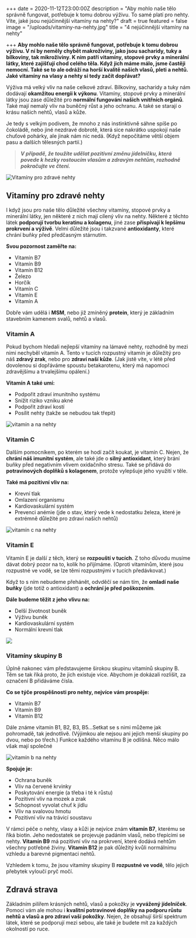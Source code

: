 +++
date = 2020-11-12T23:00:00Z
description = "Aby mohlo naše tělo správně fungovat, potřebuje k tomu dobrou výživu. To samé platí pro nehty. Víte, jaké jsou nejúčinnější vitamíny na nehty?"
draft = true
featured = false
image = "/uploads/vitaminy-na-nehty.jpg"
title = "4 nejúčinnější vitamíny na nehty"

+++
**Aby mohlo naše tělo správně fungovat, potřebuje k tomu dobrou výživu. V ní by neměly chybět makroživiny, jako jsou sacharidy, tuky a bílkoviny, tak mikroživiny. K nim patří vitamíny, stopové prvky a minerální látky, které zajišťují chod celého těla. Když jich máme málo, jsme častěji nemocní. Také se to ale odráží na horší kvalitě našich vlasů, pleti a nehtů. Jaké vitamíny na vlasy a nehty si tedy začít dopřávat?**

Výživa má velký vliv na naše celkové zdraví. Bílkoviny, sacharidy a tuky nám dodávají **okamžitou energii k výkonu**. Vitamíny, stopové prvky a minerální látky jsou zase důležité pro **normální fungování našich vnitřních orgánů**. Také mají nemalý vliv na buněčný růst a jeho ochranu. A také se starají o krásu našich nehtů, vlasů a kůže.

Je tedy s velkým podivem, že mnoho z nás instinktivně sáhne spíše po čokoládě, nebo jiné nezdravé dobrotě, která sice nakrátko uspokojí naše chuťové pohárky, ale jinak nám nic nedá. (Když nepočítáme větší objem pasu a dalších tělesných partií.)

> **_V případě, že toužíte udělat pozitivní změnu jídelníčku, která povede k hezky rostoucím vlasům a zdravým nehtům, rozhodně pokračujte ve čtení._**

![Vitamíny pro zdravé nehty](/uploads/zdrave-nehty-cviceni.jpg)

## Vitamíny pro zdravé nehty

I když jsou pro naše tělo důležité všechny vitamíny, stopové prvky a minerální látky, jen některé z nich mají cílený vliv na nehty. Některé z těchto látek **podporují tvorbu keratinu a kolagenu**, jiné zase **přispívají k lepšímu prokrvení a výživě**. Velmi důležité jsou i takzvané **antioxidanty**, které chrání buňky před předčasným stárnutím.

**Svou pozornost zaměřte na:**

* Vitamín B7
* Vitamín B9
* Vitamín B12
* Železo
* Horčík
* Vitamín C
* Vitamín E
* Vitamín A

Dobře vám udělá i **MSM**, nebo již zmíněný **protein**, který je základním stavebním kamenem svalů, nehtů a vlasů.

### Vitamín A

Pokud bychom hledali nejlepší vitamíny na lámavé nehty, rozhodně by mezi nimi nechyběl vitamín A. Tento v tucích rozpustný vitamín je důležitý pro náš **zdravý zrak**, nebo pro **zdraví naší kůže**. (Jak jistě víte, v létě před dovolenou si dopřáváme spoustu betakarotenu, který má napomoci zdravějšímu a trvalejšímu opálení.)

**Vitamín A také umí:**

* Podpořit zdraví imunitního systému
* Snížit riziko vzniku akné
* Podpořit zdraví kostí
* Posílit nehty (takže se nebudou tak třepit)

![vitamín a na nehty](/uploads/vitamin-a-na-nehty.jpg)

### Vitamín C

Dalším pomocníkem, po kterém se hodí začít koukat, je vitamín C. Nejen, že **chrání náš imunitní systém**, ale také jde o **silný antioxidant**, který brání buňky před negativním vlivem oxidačního stresu. Také se přidává do **potravinových doplňků s kolagenem**, protože vylepšuje jeho využití v těle.

**Také má pozitivní vliv na:**

* Krevní tlak
* Omlazení organismu
* Kardiovaskulární systém
* Prevenci anémie (jde o stav, který vede k nedostatku železa, které je extrémně důležité pro zdraví našich nehtů)

![vitamín c na nehty](/uploads/vitamin-c-na-nehty.jpg)

### Vitamín E

Vitamín E je další z těch, který se **rozpouští v tucích**. Z toho důvodu musíme dávat dobrý pozor na to, kolik ho přijímáme. (Oproti vitamínům, které jsou rozpustné ve vodě, se lze těmi rozpustnými v tucích předávkovat.)

Když to s ním nebudeme přehánět, odvděčí se nám tím, že **omladí naše buňky** (jde totiž o antioxidant) a **ochrání je před poškozením**.

**Dále budeme těžit z jeho vlivu na:**

* Delší životnost buněk
* Výživu buněk
* Kardiovaskulární systém
* Normální krevní tlak

![](/uploads/vitamin-e-na-nehty-1.jpg)

### Vitamíny skupiny B

Úplně nakonec vám představujeme širokou skupinu vitamínů skupiny B. Těm se tak říká proto, že jich existuje více. Abychom je dokázali rozlišit, za označení B přidáváme čísla.

**Co se týče prospěšnosti pro nehty, nejvíce vám prospěje:**

* Vitamín B7
* Vitamín B9
* Vitamín B12

Dále známe vitamín B1, B2, B3, B5…Setkat se s nimi můžeme jak pohromadě, tak jednotlivě. (Výjimkou ale nejsou ani jejich menší skupiny po dvou, nebo po třech.) Funkce každého vitamínu B je odlišná. Něco málo však mají společné

![vitamín b na nehty](/uploads/vitamin-b-na-nehty.jpg)

**Spojuje je:**

* Ochrana buněk
* Vliv na červené krvinky
* Poskytování energie (a třeba i té k růstu)
* Pozitivní vliv na mozek a zrak
* Schopnost vyvolat chuť k jídlu
* Vliv na svalovou hmotu
* Pozitivní vliv na trávicí soustavu

V rámci péče o nehty, vlasy a kůži je nejvíce znám **vitamín B7**, kterému se říká biotin. Jeho nedostatek se projevuje padáním vlasů, nebo třepícími se nehty. **Vitamín B9** má pozitivní vliv na prokrvení, které dodává nehtům všechny potřebné živiny. **Vitamín B12** je pak důležitý kvůli normálnímu vzhledu a barevné pigmentaci nehtů.

Vzhledem k tomu, že jsou vitamíny skupiny B **rozpustné ve vodě**, tělo jejich přebytek vyloučí pryč močí.

## Zdravá strava

Základním pilířem krásných nehtů, vlasů a pokožky je **vyvážený jídelníček**. Pomoci vám ale mohou i **kvalitní potravinové doplňky na podporu růstu nehtů a vlasů a pro zdraví vaší pokožky**. Nejen, že obsahují širší spektrum látek, které se podporují mezi sebou, ale také je budete mít za každých okolností po ruce.
